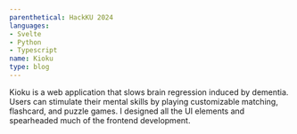 ```yaml
---
parenthetical: HackKU 2024
languages:
- Svelte
- Python
- Typescript
name: Kioku
type: blog
---
```

Kioku is a web application that slows brain regression induced by dementia.
Users can stimulate their mental skills by playing customizable matching,
flashcard, and puzzle games. I designed all the UI elements and spearheaded much of the frontend development.
